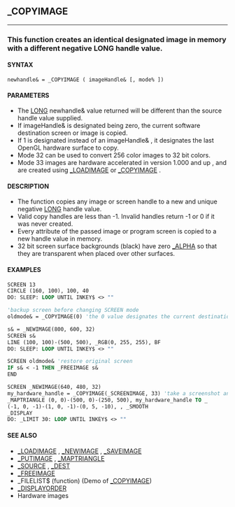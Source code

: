 ## _COPYIMAGE
---

### This function creates an identical designated image in memory with a different negative LONG handle value.

#### SYNTAX

`newhandle& = _COPYIMAGE ( imageHandle& [, mode% ])`

#### PARAMETERS
* The [LONG](./LONG.md) newhandle& value returned will be different than the source handle value supplied.
* If imageHandle& is designated being zero, the current software destination screen or image is copied.
* If 1 is designated instead of an imageHandle& , it designates the last OpenGL hardware surface to copy.
* Mode 32 can be used to convert 256 color images to 32 bit colors.
* Mode 33 images are hardware accelerated in version 1.000 and up , and are created using [_LOADIMAGE](./_LOADIMAGE.md) or [_COPYIMAGE](./_COPYIMAGE.md) .


#### DESCRIPTION
* The function copies any image or screen handle to a new and unique negative [LONG](./LONG.md) handle value.
* Valid copy handles are less than -1. Invalid handles return -1 or 0 if it was never created.
* Every attribute of the passed image or program screen is copied to a new handle value in memory.
* 32 bit screen surface backgrounds (black) have zero [_ALPHA](./_ALPHA.md) so that they are transparent when placed over other surfaces.


#### EXAMPLES
```vb
SCREEN 13
CIRCLE (160, 100), 100, 40
DO: SLEEP: LOOP UNTIL INKEY$ <> ""

'backup screen before changing SCREEN mode
oldmode& = _COPYIMAGE(0) 'the 0 value designates the current destination SCREEN

s& = _NEWIMAGE(800, 600, 32)
SCREEN s&
LINE (100, 100)-(500, 500), _RGB(0, 255, 255), BF
DO: SLEEP: LOOP UNTIL INKEY$ <> ""

SCREEN oldmode& 'restore original screen
IF s& < -1 THEN _FREEIMAGE s&
END
```
  
```vb
SCREEN _NEWIMAGE(640, 480, 32)
my_hardware_handle = _COPYIMAGE(_SCREENIMAGE, 33) 'take a screenshot and use it as our texture
_MAPTRIANGLE (0, 0)-(500, 0)-(250, 500), my_hardware_handle TO _
(-1, 0, -1)-(1, 0, -1)-(0, 5, -10), , _SMOOTH
_DISPLAY
DO: _LIMIT 30: LOOP UNTIL INKEY$ <> ""
```
  


#### SEE ALSO
* [_LOADIMAGE](./_LOADIMAGE.md) , [_NEWIMAGE](./_NEWIMAGE.md) , [_SAVEIMAGE](./_SAVEIMAGE.md)
* [_PUTIMAGE](./_PUTIMAGE.md) , [_MAPTRIANGLE](./_MAPTRIANGLE.md)
* [_SOURCE](./_SOURCE.md) , [_DEST](./_DEST.md)
* [_FREEIMAGE](./_FREEIMAGE.md)
* _FILELIST$ (function) (Demo of [_COPYIMAGE](./_COPYIMAGE.md))
* [_DISPLAYORDER](./_DISPLAYORDER.md)
* Hardware images
